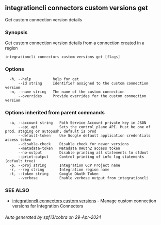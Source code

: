 ## integrationcli connectors custom versions get

Get custom connection version details

### Synopsis

Get custom connection version details from a connection created in a region

```
integrationcli connectors custom versions get [flags]
```

### Options

```
  -h, --help          help for get
      --id string     Identifier assigned to the custom connection version
  -n, --name string   The name of the custom connection
      --overrides     Provide overrides for the custom connection version
```

### Options inherited from parent commands

```
  -a, --account string   Path Service Account private key in JSON
      --api api          Sets the control plane API. Must be one of prod, staging or autopush; default is prod
      --default-token    Use Google default application credentials access token
      --disable-check    Disable check for newer versions
      --metadata-token   Metadata OAuth2 access token
      --no-output        Disable printing all statements to stdout
      --print-output     Control printing of info log statements (default true)
  -p, --proj string      Integration GCP Project name
  -r, --reg string       Integration region name
  -t, --token string     Google OAuth Token
      --verbose          Enable verbose output from integrationcli
```

### SEE ALSO

* [integrationcli connectors custom versions](integrationcli_connectors_custom_versions.md)	 - Manage custom connection versions for Integration Connectors

###### Auto generated by spf13/cobra on 29-Apr-2024
